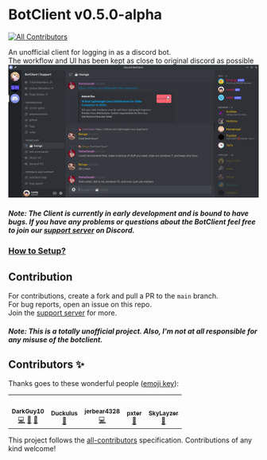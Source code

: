 # BotClient v0.5.0-alpha

<!-- ALL-CONTRIBUTORS-BADGE:START - Do not remove or modify this section -->

[![All Contributors](https://img.shields.io/badge/all_contributors-5-orange.svg?style=flat-square)](#contributors-)

<!-- ALL-CONTRIBUTORS-BADGE:END -->

An unofficial client for logging in as a discord bot. <br>
The workflow and UI has been kept as close to original discord as possible <br>
![](setup/assets/window.png)

##### Note: The Client is currently in early development and is bound to have bugs. If you have any problems or questions about the BotClient feel free to join our [support server](https://discord.com/invite/aZSrxwNUFD) on Discord.

### [How to Setup?](setup/setup.md)

## Contribution

For contributions, create a fork and pull a PR to the `main` branch. <br>
For bug reports, open an issue on this repo. <br>
Join the [support server](https://discord.gg/aZSrxwNUFD) for more.

##### Note: This is a totally unofficial project. Also, I'm not at all responsible for any misuse of the botclient.

## Contributors ✨

Thanks goes to these wonderful people ([emoji key](https://allcontributors.org/docs/en/emoji-key)):

<!-- ALL-CONTRIBUTORS-LIST:START - Do not remove or modify this section -->
<!-- prettier-ignore-start -->
<!-- markdownlint-disable -->
<table>
  <tr>
    <td align="center"><a href="https://promptfolio.vercel.app"><img src="https://avatars.githubusercontent.com/u/62807269?v=4?s=100" width="100px;" alt=""/><br /><sub><b>DarkGuy10</b></sub></a><br /><a href="https://github.com/DarkGuy10/BotClient/commits?author=DarkGuy10" title="Code">💻</a> <a href="https://github.com/DarkGuy10/BotClient/commits?author=DarkGuy10" title="Documentation">📖</a> <a href="#projectManagement-DarkGuy10" title="Project Management">📆</a></td>
    <td align="center"><a href="https://github.com/Duckulus"><img src="https://avatars.githubusercontent.com/u/76813487?v=4?s=100" width="100px;" alt=""/><br /><sub><b>Duckulus</b></sub></a><br /><a href="https://github.com/DarkGuy10/BotClient/commits?author=Duckulus" title="Documentation">📖</a></td>
    <td align="center"><a href="https://github.com/jerbear2008"><img src="https://avatars.githubusercontent.com/u/38813665?v=4?s=100" width="100px;" alt=""/><br /><sub><b>jerbear4328</b></sub></a><br /><a href="https://github.com/DarkGuy10/BotClient/commits?author=jerbear2008" title="Code">💻</a></td>
    <td align="center"><a href="https://github.com/ipxter"><img src="https://avatars.githubusercontent.com/u/56973869?v=4?s=100" width="100px;" alt=""/><br /><sub><b>pxter</b></sub></a><br /><a href="https://github.com/DarkGuy10/BotClient/issues?q=author%3Aipxter" title="Bug reports">🐛</a></td>
    <td align="center"><a href="https://github.com/SkyLayzer"><img src="https://avatars.githubusercontent.com/u/99122809?v=4?s=100" width="100px;" alt=""/><br /><sub><b>SkyLayzer</b></sub></a><br /><a href="#design-SkyLayzer" title="Design">🎨</a></td>
  </tr>
</table>

<!-- markdownlint-restore -->
<!-- prettier-ignore-end -->

<!-- ALL-CONTRIBUTORS-LIST:END -->

This project follows the [all-contributors](https://github.com/all-contributors/all-contributors) specification. Contributions of any kind welcome!

